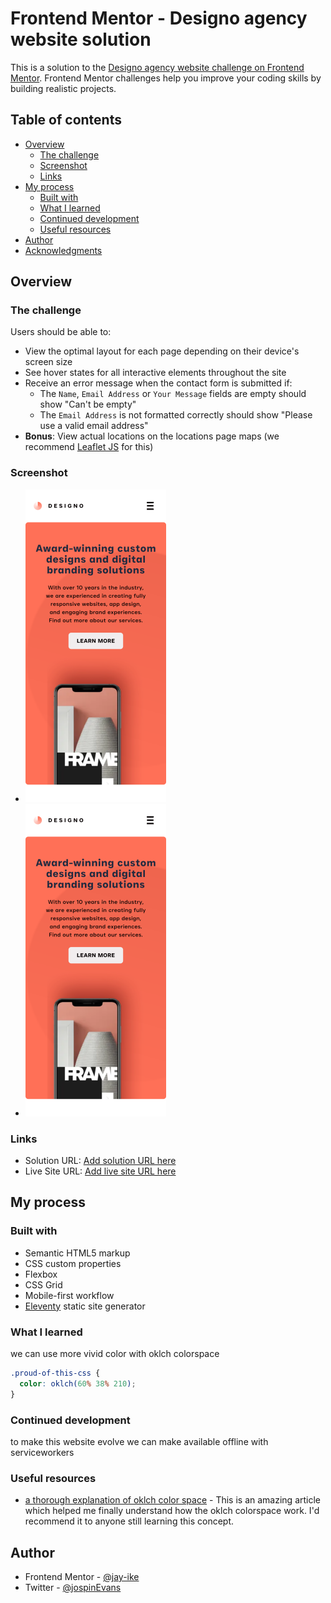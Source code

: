 # Frontend Mentor - Designo agency website solution

This is a solution to the [Designo agency website challenge on Frontend Mentor](https://www.frontendmentor.io/challenges/designo-multipage-website-G48K6rfUT). Frontend Mentor challenges help you improve your coding skills by building realistic projects.

## Table of contents

- [Overview](#overview)
  - [The challenge](#the-challenge)
  - [Screenshot](#screenshot)
  - [Links](#links)
- [My process](#my-process)
  - [Built with](#built-with)
  - [What I learned](#what-i-learned)
  - [Continued development](#continued-development)
  - [Useful resources](#useful-resources)
- [Author](#author)
- [Acknowledgments](#acknowledgments)

## Overview

### The challenge

Users should be able to:

- View the optimal layout for each page depending on their device's screen size
- See hover states for all interactive elements throughout the site
- Receive an error message when the contact form is submitted if:
  - The `Name`, `Email Address` or `Your Message` fields are empty should show "Can't be empty"
  - The `Email Address` is not formatted correctly should show "Please use a valid email address"
- **Bonus**: View actual locations on the locations page maps (we recommend [Leaflet JS](https://leafletjs.com/) for this)

### Screenshot

- ![mobile view of the project](./mobile-view.png)
- ![mobile view of the project](./mobile-view.png)

### Links

- Solution URL: [Add solution URL here](https://github.com/jay-ike/designo-website)
- Live Site URL: [Add live site URL here](https://ike-designo-website.vercel.app)

## My process

### Built with

- Semantic HTML5 markup
- CSS custom properties
- Flexbox
- CSS Grid
- Mobile-first workflow
- [Eleventy](https://11ty.dev) static site generator


### What I learned

we can use more vivid color with oklch colorspace
```css
.proud-of-this-css {
  color: oklch(60% 38% 210);
}
```

### Continued development

to make this website evolve we can make available offline with serviceworkers

### Useful resources

- [a thorough explanation of oklch color space](https://bottosson.github.io/posts/colorwrong/) - This is an amazing article which helped me finally understand how the oklch colorspace work. I'd recommend it to anyone still learning this concept.

## Author

- Frontend Mentor - [@jay-ike](https://www.frontendmentor.io/profile/jay-ike)
- Twitter - [@jospinEvans](https://www.twitter.com/jospinEvans)

